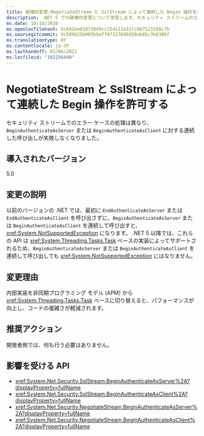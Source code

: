 ```yaml
---
title: 破壊的変更:NegotiateStream と SslStream によって連続した Begin 操作を許可する
description: .NET 5 での破壊的変更について学習します。セキュリティ ストリームのエラー ケースは異なる方法で処理され、BeginAuthenticateAsServer または BeginAuthenticateAsClient に対する連続した呼び出しが失敗しなくなりました。
ms.date: 10/18/2020
ms.openlocfilehash: 5c042be01873849cc154111a31fc007521508c7b
ms.sourcegitcommit: 9c589b25b005b9a7f87327646020eb85c3b6306f
ms.translationtype: HT
ms.contentlocale: ja-JP
ms.lasthandoff: 03/06/2021
ms.locfileid: "102256440"
---
```

# <a name="negotiatestream-and-sslstream-allow-successive-begin-operations"></a>NegotiateStream と SslStream によって連続した Begin 操作を許可する

セキュリティ ストリームでのエラー ケースの処理は異なり、`BeginAuthenticateAsServer` または `BeginAuthenticateAsClient` に対する連続した呼び出しが失敗しなくなりました。

## <a name="version-introduced"></a>導入されたバージョン

5.0

## <a name="change-description"></a>変更の説明

以前のバージョンの .NET では、最初に `EndAuthenticateAsServer` または `EndAuthenticateAsClient` を呼び出さずに、`BeginAuthenticateAsServer` または `BeginAuthenticateAsClient` を連続して呼び出すと、<xref:System.NotSupportedException> になります。 .NET 5 以降では、これらの API は <xref:System.Threading.Tasks.Task> ベースの実装によってサポートされるため、`BeginAuthenticateAsServer` または `BeginAuthenticateAsClient` を連続して呼び出しても <xref:System.NotSupportedException> にはなりません。

## <a name="reason-for-change"></a>変更理由

内部実装を非同期プログラミング モデル (APM) から <xref:System.Threading.Tasks.Task> ベースに切り替えると、パフォーマンスが向上し、コードの複雑さが軽減されます。

## <a name="recommended-action"></a>推奨アクション

開発者側では、何も行う必要はありません。

## <a name="affected-apis"></a>影響を受ける API

- <xref:System.Net.Security.SslStream.BeginAuthenticateAsServer%2A?displayProperty=fullName>
- <xref:System.Net.Security.SslStream.BeginAuthenticateAsClient%2A?displayProperty=fullName>
- <xref:System.Net.Security.NegotiateStream.BeginAuthenticateAsServer%2A?displayProperty=fullName>
- <xref:System.Net.Security.NegotiateStream.BeginAuthenticateAsClient%2A?displayProperty=fullName>

<!--

### Affected APIs

- `Overload:M:System.Net.Security.SslStream.BeginAuthenticateAsServer`
- `Overload:M:System.Net.Security.SslStream.BeginAuthenticateAsClient`
- `Overload:M:System.Net.Security.NegotiateStream.BeginAuthenticateAsServer`
- `Overload:M:System.Net.Security.NegotiateStream.BeginAuthenticateAsClient`

### Category

Networking

-->
